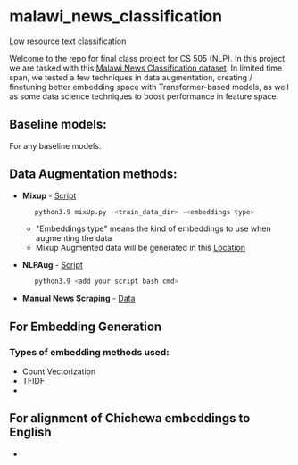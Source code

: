 # malawi_news_classification
Low resource text classification

Welcome to the repo for final class project for CS 505 (NLP). In this project
we are tasked with this [Malawi News Classification dataset](https://zindi.africa/competitions/ai4d-malawi-news-classification-challenge/leaderboard).
In limited time span, we tested a few techniques in data augmentation, creating / finetuning better embedding space
with Transformer-based models, as well as some data science techniques to boost performance in feature space.

## Baseline models:
For any baseline models.

## Data Augmentation methods:
- **Mixup**      - [Script](https://github.com/PootieT/malawi_news_classification/blob/main/models/mixUp.py)     
     ```bash
        python3.9 mixUp.py -<train_data_dir> -<embeddings type>
     ```

    - "Embeddings type" means the kind of embeddings to use when augmenting the data
    - Mixup Augmented data will be generated in this [Location]()

- **NLPAug**    - [Script](https://github.com/PootieT/malawi_news_classification/blob/main/experiments/Augmention_Proof-of-Concept%20.ipynb)     
     ```bash
        python3.9 <add your script bash cmd>
     ```
    
- **Manual News Scraping** - [Data](https://github.com/PootieT/malawi_news_classification/tree/main/data_gathering) 
    
## For Embedding Generation

### Types of embedding methods used: 
- Count Vectorization
- TFIDF
- 
## For alignment of Chichewa embeddings to English 
-  
